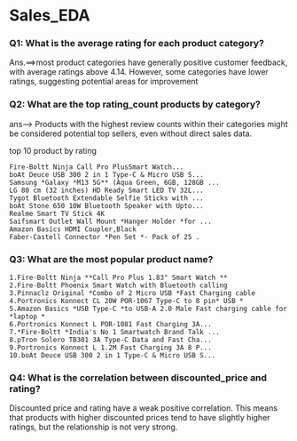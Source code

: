 # Sales_EDA

### Q1: What is the average rating for each product category?
Ans.==>most product categories have generally positive customer feedback, with average ratings above 4.14. However, some categories have lower ratings, suggesting potential areas for improvement

### Q2: What are the top rating_count products by category?
ans--> Products with the highest review counts within their categories might be considered potential top sellers, even without direct sales data.

top 10 product by rating

    Fire-Boltt Ninja Call Pro PlusSmart Watch...
    boAt Deuce USB 300 2 in 1 Type-C & Micro USB S...
    Samsung *Galaxy *M13 5G** (Aqua Green, 6GB, 128GB ...
    LG 80 cm (32 inches) HD Ready Smart LED TV 32L...
    Tygot Bluetooth Extendable Selfie Sticks with ...
    boAt Stone 650 10W Bluetooth Speaker with Upto...
    Realme Smart TV Stick 4K
    Saifsmart Outlet Wall Mount *Hanger Holder *for ...
    Amazon Basics HDMI Coupler,Black
    Faber-Castell Connector *Pen Set *- Pack of 25 .


### Q3: What are the most popular product name?

    1.Fire-Boltt Ninja **Call Pro Plus 1.83" Smart Watch **
    2.Fire-Boltt Phoenix Smart Watch with Bluetooth calling
    3.Pinnaclz Original *Combo of 2 Micro USB *Fast Charging cable
    4.Portronics Konnect CL 20W POR-1067 Type-C to 8 pin* USB *
    5.Amazon Basics *USB Type-C *to USB-A 2.0 Male Fast charging cable for *laptop *
    6.Portronics Konnect L POR-1081 Fast Charging 3A...
    7.*Fire-Boltt *India's No 1 Smartwatch Brand Talk ...
    8.pTron Solero TB301 3A Type-C Data and Fast Cha...
    9.Portronics Konnect L 1.2M Fast Charging 3A 8 P...
    10.boAt Deuce USB 300 2 in 1 Type-C & Micro USB S...


### Q4: What is the correlation between discounted_price and rating?
Discounted price and rating have a weak positive correlation. This means that products with higher discounted prices tend to have slightly higher ratings, but the relationship is not very strong.


